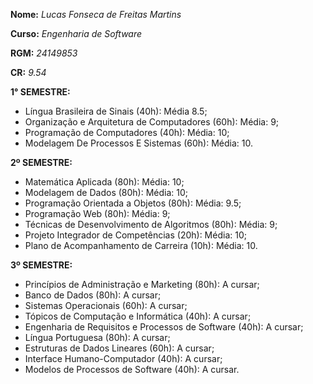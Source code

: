 **Nome:** *Lucas Fonseca de Freitas Martins*

**Curso:** *Engenharia de Software*

**RGM:** *24149853*

**CR:** *9.54*

**1° SEMESTRE:**

- Língua Brasileira de Sinais (40h): Média 8.5;
- Organização e Arquitetura de Computadores (60h): Média: 9;
- Programação de Computadores (40h): Média: 10;
- Modelagem De Processos E Sistemas (60h): Média: 10.

**2º SEMESTRE:**

- Matemática Aplicada (80h): Média: 10;
- Modelagem de Dados (80h): Média: 10;
- Programação Orientada a Objetos (80h): Média: 9.5;
- Programação Web (80h): Média: 9;
- Técnicas de Desenvolvimento de Algoritmos (80h): Média: 9;
- Projeto Integrador de Competências (20h): Média: 10;
- Plano de Acompanhamento de Carreira (10h): Média: 10.

**3º SEMESTRE:**

- Princípios de Administração e Marketing (80h): A cursar;
- Banco de Dados (80h): A cursar;
- Sistemas Operacionais (60h): A cursar;
- Tópicos de Computação e Informática (40h): A cursar;
- Engenharia de Requisitos e Processos de Software (40h): A cursar;
- Língua Portuguesa (80h): A cursar; 
- Estruturas de Dados Lineares (60h): A cursar;
-  Interface Humano-Computador (40h): A cursar;
- Modelos de Processos de Software (40h): A cursar.











